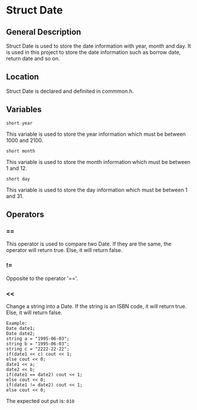 # Struct Date
## General Description
Struct Date is used to store the date information with year, month and day. It is used in this project to store the date information such as borrow date, return date and so on.
## Location
Struct Date is declared and definited in commmon.h.
## Variables
    short year  
This variable is used to store the year information which must be between 1000 and 2100.  

    short month  
This variable is used to store the month information which must be between 1 and 12.    

    short day  
This variable is used to store the day information which must be between 1 and 31.  
## Operators
### ==
This operator is used to compare two Date. If they are the same, the operator will return true. Else, it will return false.  
### != 
Opposite to the operator '=='.  
### <<  
Change a string into a Date. If the string is an ISBN code, it will return true. Else, it will return false.  

    Example:  
    Date date1;  
    Date date2;  
    string a = "1995-06-03";  
    string b = "1995-06-03";  
    string c = "2222-22-22";  
    if(date1 << c) cout << 1;  
    else cout << 0;  
    date1 << a;  
    date2 << b;  
    if(date1 == date2) cout << 1;  
    else cout << 0;  
    if(date1 != date2) cout << 1;  
    else cout << 0;  
The expected out put is: `010`